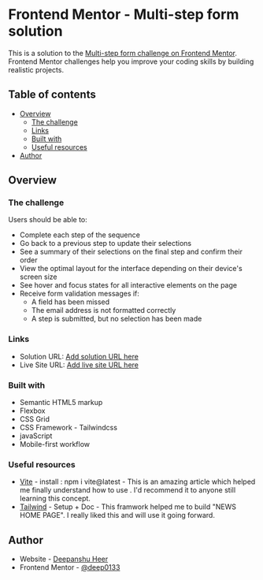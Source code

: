 # Frontend Mentor - Multi-step form solution

This is a solution to the [Multi-step form challenge on Frontend Mentor](https://www.frontendmentor.io/challenges/multistep-form-YVAnSdqQBJ). Frontend Mentor challenges help you improve your coding skills by building realistic projects.

## Table of contents

- [Overview](#overview)
  - [The challenge](#the-challenge)
  - [Links](#links)
  - [Built with](#built-with)
  - [Useful resources](#useful-resources)
- [Author](#author)

## Overview

### The challenge

Users should be able to:

- Complete each step of the sequence
- Go back to a previous step to update their selections
- See a summary of their selections on the final step and confirm their order
- View the optimal layout for the interface depending on their device's screen size
- See hover and focus states for all interactive elements on the page
- Receive form validation messages if:
  - A field has been missed
  - The email address is not formatted correctly
  - A step is submitted, but no selection has been made

### Links

- Solution URL: [Add solution URL here](https://your-solution-url.com)
- Live Site URL: [Add live site URL here](https://your-live-site-url.com)

### Built with

- Semantic HTML5 markup
- Flexbox
- CSS Grid
- CSS Framework - Tailwindcss
- javaScript
- Mobile-first workflow

### Useful resources

- [Vite](https://www.example.com) - install : npm i vite@latest - This is an amazing article which helped me finally understand how to use . I'd recommend it to anyone still learning this concept.
- [Tailwind](https://www.example.com) - Setup + Doc - This framwork helped me to build "NEWS HOME PAGE". I really liked this and will use it going forward.

## Author

- Website - [Deepanshu Heer](https://www.your-site.com)
- Frontend Mentor - [@deep0133](https://www.frontendmentor.io/profile/yourusername)
